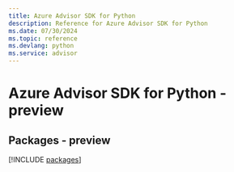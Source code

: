 ```yaml
---
title: Azure Advisor SDK for Python
description: Reference for Azure Advisor SDK for Python
ms.date: 07/30/2024
ms.topic: reference
ms.devlang: python
ms.service: advisor
---
```

# Azure Advisor SDK for Python - preview
## Packages - preview
[!INCLUDE [packages](advisor-index.md)]